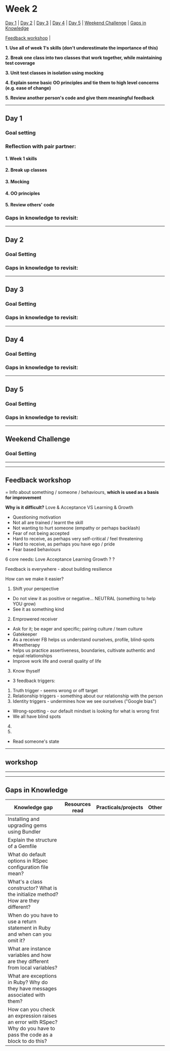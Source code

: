 # Week 2

[Day 1](#day-1) | [Day 2](#day-2) | [Day 3](#day-3) | [Day 4](#day-4) | [Day 5](#day-5) | [Weekend Challenge](#weekend-challenge) | [Gaps in Knowledge](#gaps-in-knowledge) 

[Feedback workshop](#feedback-workshop) |  

**1. Use all of week 1's skills (don't underestimate the importance of this)**  

**2. Break one class into two classes that work together, while maintaining test coverage**  

**3. Unit test classes in isolation using mocking**  

**4. Explain some basic OO principles and tie them to high level concerns (e.g. ease of change)**  

**5. Review another person's code and give them meaningful feedback**

---------

## Day 1

### Goal setting

### Reflection with pair partner:  

#### 1. Week 1 skills


#### 2. Break up classes


#### 3. Mocking


#### 4. OO principles


#### 5. Review others' code


### Gaps in knowledge to revisit:
 

----------

## Day 2

### Goal Setting


### Gaps in knowledge to revisit:

----------

## Day 3

### Goal Setting


### Gaps in knowledge to revisit:

-----------

## Day 4

### Goal Setting


### Gaps in knowledge to revisit:


-----------  

## Day 5

### Goal Setting


### Gaps in knowledge to revisit:


-----------

## Weekend Challenge  

### Goal Setting


----------  
----------  

## Feedback workshop  

= Info about something / someone / behaviours, **which is used as a basis for improvement**

**Why is it difficult?**
Love & Acceptance VS Learning & Growth

- Questioning motivation
- Not all are trained / learnt the skill
- Not wanting to hurt someone (empathy or perhaps backlash)
- Fear of not being accepted
- Hard to receive, as perhaps very self-critical / feel threatening
- Hard to receive, as perhaps you have ego / pride
- Fear based behaviours

6 core needs:
Love
Acceptance
Learning
Growth
?
?

Feedback is everywhere - about building resilience

How can we make it easier?
1. Shift your perspective
- Do not view it as positive or negative... NEUTRAL (something to help YOU grow)
- See it as something kind
2. Emprowered receiver
- Ask for it; be eager and specific; pairing culture / team culture
- Gatekeeper
- As a receiver FB helps us understand ourselves, profile, blind-spots #freetherapy
- helps us practice assertiveness, boundaries, cultivate authentic and equal relationships
- Improve work life and overall quality of life
3. Know thyself
- 3 feedback triggers:  
 1. Truth trigger - seems wrong or off target
 2. Relationship triggers - something about our relationship with the person
 3. Identity triggers - undermines how we see ourselves ("Google bias")
- Wrong-spotting - our default mindset is looking for what is wrong first
- We all have blind spots
4.
5.

- Read someone's state

--------------

## workshop

  
------------------  
------------------  
  
  ## Gaps in Knowledge
  
| Knowledge gap | Resources read | Practicals/projects | Other |
| --- | --- | --- | --- |
| Installing and upgrading gems using Bundler | | | |
| Explain the structure of a Gemfile | | | |
| What do default options in RSpec configuration file mean? | | | |
| What's a class constructor? What is the initialize method? How are they different? | | | |
| When do you have to use a return statement in Ruby and when can you omit it? | | | |
| What are instance variables and how are they different from local variables? | | | |
| What are exceptions in Ruby? Why do they have messages associated with them? | | | |
| How can you check an expression raises an error with RSpec? Why do you have to pass the code as a block to do this? | | | |
